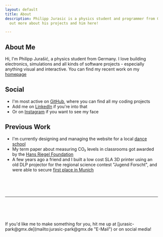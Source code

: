 ```yaml
---
layout: default
title: About
description: Philipp Jurasic is a physics student and programmer from Germany. Find
  out more about his projects and him here!

---
```

## About Me

Hi, I'm Philipp Jurašić, a physics student from Germany. I love building electronics, simulations and all kinds of software projects - especially anything visual and interactive. You can find my recent work on my [homepage](https://jurasic-park.de/)

## Social

* I'm most active on [GitHub](https://github.com/missing-user), where you can find all my coding projects
* Add me on [LinkedIn](https://www.linkedin.com/in/philipp-jurasic) if you're into that
* Or on [Instagram](https://www.instagram.com/philippjurasic/) if you want to see my face

## Previous Work

* I'm currently designing and managing the website for a local [dance school](https://musicalschulehaar.de/impressum "Dansation")
* My term paper about measuring CO₂ levels in classrooms got awarded by the [Hans Riegel Foundation](https://www.hans-riegel-fachpreise.com/news/herausragende-mint-schuelerarbeiten-erhalten-dr-hans-riegel-fachpreise)
* A few years ago a friend and I built a low cost SLA 3D printer using an old DLP projector for the regional science contest "Jugend Forscht", and were able to secure [first place in Munich](https://www.merkur.de/lokales/muenchen-lk/jugend-forscht-aus-spiel-wird-experiment-7412119.html)

<hr style="margin: 5rem 0;"> If you'd like me to make something for you, hit me up at [jurasic-park@gmx.de](mailto:jurasic-park@gmx.de "E-Mail") or on social media!